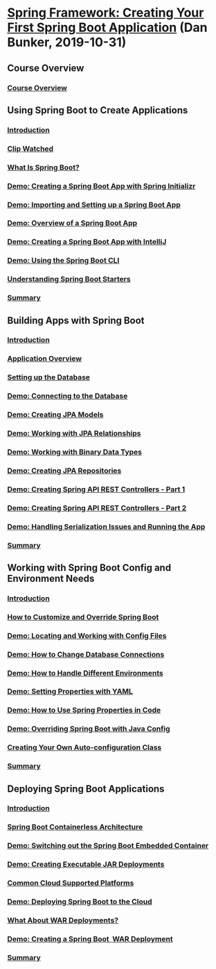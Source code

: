 # [Spring Framework: Creating Your First Spring Boot Application](https://app.pluralsight.com/library/courses/creating-first-spring-boot-application) (Dan Bunker, 2019-10-31)

## Course Overview

### [Course Overview](https://app.pluralsight.com/player?course=creating-first-spring-boot-application&author=dan-bunker&name=93b7bf66-cc65-4884-803d-c159f169d0b6&clip=0&mode=live)

## Using Spring Boot to Create Applications

### [Introduction]()

### [Clip Watched]()

### [What Is Spring Boot?]()

### [Demo: Creating a Spring Boot App with Spring Initializr]()

### [Demo: Importing and Setting up a Spring Boot App]()

### [Demo: Overview of a Spring Boot App]()

### [Demo: Creating a Spring Boot App with IntelliJ]()

### [Demo: Using the Spring Boot CLI]()

### [Understanding Spring Boot Starters]()

### [Summary]()

## Building Apps with Spring Boot

### [Introduction]()

### [Application Overview]()

### [Setting up the Database]()

### [Demo: Connecting to the Database]()

### [Demo: Creating JPA Models]()

### [Demo: Working with JPA Relationships]()

### [Demo: Working with Binary Data Types]()

### [Demo: Creating JPA Repositories]()

### [Demo: Creating Spring API REST Controllers - Part 1]()

### [Demo: Creating Spring API REST Controllers - Part 2]()

### [Demo: Handling Serialization Issues and Running the App]()

### [Summary]()

## Working with Spring Boot Config and Environment Needs

### [Introduction]()

### [How to Customize and Override Spring Boot]()

### [Demo: Locating and Working with Config Files]()

### [Demo: How to Change Database Connections]()

### [Demo: How to Handle Different Environments]()

### [Demo: Setting Properties with YAML]()

### [Demo: How to Use Spring Properties in Code]()

### [Demo: Overriding Spring Boot with Java Config]()

### [Creating Your Own Auto-configuration Class]()

### [Summary]()

## Deploying Spring Boot Applications

### [Introduction]()

### [Spring Boot Containerless Architecture]()

### [Demo: Switching out the Spring Boot Embedded Container]()

### [Demo: Creating Executable JAR Deployments]()

### [Common Cloud Supported Platforms]()

### [Demo: Deploying Spring Boot to the Cloud]()

### [What About WAR Deployments?]()

### [Demo: Creating a Spring Boot  WAR Deployment]()

### [Summary]()
